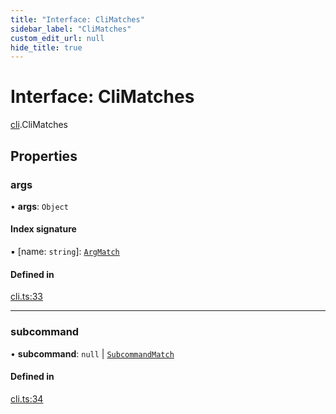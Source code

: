 ```yaml
---
title: "Interface: CliMatches"
sidebar_label: "CliMatches"
custom_edit_url: null
hide_title: true
---
```


# Interface: CliMatches

[cli](../modules/cli.md).CliMatches

## Properties

### args

• **args**: `Object`

#### Index signature

▪ [name: `string`]: [`ArgMatch`](cli.argmatch.md)

#### Defined in

[cli.ts:33](https://github.com/tauri-apps/tauri/blob/e663bdd/tooling/api/src/cli.ts#L33)

___

### subcommand

• **subcommand**: ``null`` \| [`SubcommandMatch`](cli.subcommandmatch.md)

#### Defined in

[cli.ts:34](https://github.com/tauri-apps/tauri/blob/e663bdd/tooling/api/src/cli.ts#L34)
